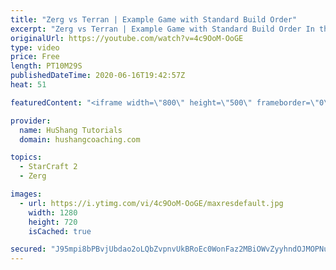 ```yaml
---
title: "Zerg vs Terran | Example Game with Standard Build Order"
excerpt: "Zerg vs Terran | Example Game with Standard Build Order In this guide we learn how to defend early Terran attacks.  Coaching -------------------------------------------------------------------------- Interested in Starcraft lessons? Check out my website! I would love to help you improve and reach your"
originalUrl: https://youtube.com/watch?v=4c9OoM-OoGE
type: video
price: Free
length: PT10M29S
publishedDateTime: 2020-06-16T19:42:57Z
heat: 51

featuredContent: "<iframe width=\"800\" height=\"500\" frameborder=\"0\" src=\"https://www.youtube.com/embed/4c9OoM-OoGE\" allow=\"accelerometer; autoplay; encrypted-media; gyroscope; picture-in-picture\" allowfullscreen></iframe>"

provider:
  name: HuShang Tutorials
  domain: hushangcoaching.com

topics:
  - StarCraft 2
  - Zerg

images:
  - url: https://i.ytimg.com/vi/4c9OoM-OoGE/maxresdefault.jpg
    width: 1280
    height: 720
    isCached: true

secured: "J95mpi8bPBvjUbdao2oLQbZvpnvUkBRoEc0WonFaz2MBiOWvZyyhndOJMOPNu+keQ1JgyYX0VFw2bwoB++RtQGqv2Ub6jPwHNROG5iE2xlpumt4XyT4n6fLoD3oCPeMeGYvrEO+7QucTRDLehYo462c/3JDxZzLgLJ1RlrxUXQFmk5ass6ttx6Fda50b5gsg/xmMh7hFWI8h9VD4wNQXgu7oS3yyk5JB/9xXBE90BoDGhyLEZYxTqMPIefUjnEQpcOYym++Saz2Otq7In2EOeW7b8br/nzFYN9kKHS8Cw7PGKSdmBu56IQqRV9IMW1gzCdiA4B6+hokjgm1UYAqh9o92Uu5SSsGlK2AUYwmxvWTcrQNczSfdSvTcxsR8uU8qGLgkt8YzUyFNpChaH6n9vPQxgtHjSYyC9c3H5H+Zj+I=;UEJICqVDYVw0oww0gRDNdA=="
---
```


